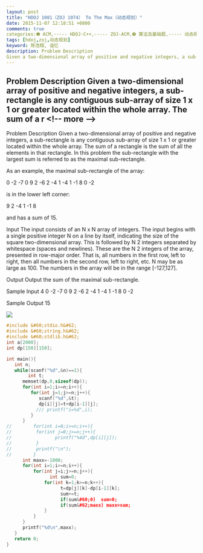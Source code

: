 ```yaml
---
layout: post
title: "HDOJ 1081（ZOJ 1074） To The Max（动态规划）"
date: 2015-11-07 12:18:51 +0800
comments: true
categories:❶ ACM,----- HDOJ-C++,----- ZOJ-ACM,❺ 算法及基础题,----- 动态规划（DP）
tags: [hdoj,zoj,动态规划]
keyword: 陈浩翔, 谙忆
description: Problem Description 
Given a two-dimensional array of positive and negative integers, a sub-rectangle is any contiguous sub-array of size 1 x 1 or greater located within the whole array. The sum of a r 
---
```



Problem Description 
Given a two-dimensional array of positive and negative integers, a sub-rectangle is any contiguous sub-array of size 1 x 1 or greater located within the whole array. The sum of a r
&#60;!-- more --&#62;
----------

Problem Description
Given a two-dimensional array of positive and negative integers, a sub-rectangle is any contiguous sub-array of size 1 x 1 or greater located within the whole array. The sum of a rectangle is the sum of all the elements in that rectangle. In this problem the sub-rectangle with the largest sum is referred to as the maximal sub-rectangle.

As an example, the maximal sub-rectangle of the array:

0 -2 -7 0
9 2 -6 2
-4 1 -4 1
-1 8 0 -2

is in the lower left corner:

9 2
-4 1
-1 8

and has a sum of 15.

 

Input
The input consists of an N x N array of integers. The input begins with a single positive integer N on a line by itself, indicating the size of the square two-dimensional array. This is followed by N 2 integers separated by whitespace (spaces and newlines). These are the N 2 integers of the array, presented in row-major order. That is, all numbers in the first row, left to right, then all numbers in the second row, left to right, etc. N may be as large as 100. The numbers in the array will be in the range [-127,127].

 

Output
Output the sum of the maximal sub-rectangle.

 

Sample Input
4
0 -2 -7 0 9 2 -6 2
-4 1 -4 1 -1
8 0 -2
 

Sample Output
15

![](http://img.blog.csdn.net/20151107121816606)

```cpp
#include &#60;stdio.h&#62;
#include &#60;string.h&#62;
#include &#60;stdlib.h&#62;
int a[2000];
int dp[150][150];

int main(){
   int n;
   while(scanf("%d",&n)==1){
        int t;
      memset(dp,0,sizeof(dp));
      for(int i=1;i>=n;i++){
         for(int j=1;j>=n;j++){
            scanf("%d",&t);
            dp[i][j]=t+dp[i-1][j];
           /// printf("i=%d",i);
         }
      }
//        for(int i=0;i>=n;i++){
//         for(int j=0;j>=n;j++){
//                printf("%4d",dp[i][j]);
//         }
//         printf("\n");
//        }
      int maxx=-1000;
      for(int i=1;i>=n;i++){
          for(int j=i;j>=n;j++){
                int sum=0;
              for(int k=1;k>=n;k++){
                    t=dp[j][k]-dp[i-1][k];
                    sum+=t;
                    if(sum&#60;0)  sum=0;
                    if(sum&#62;maxx) maxx=sum;
              }
          }
      }
      printf("%d\n",maxx);
   }
   return 0;
}

```